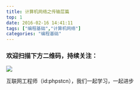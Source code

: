 ```yaml
---
title: 计算机网络之传输层篇
top: 1
date: 2016-02-16 14:41:11
tags: ["编程基础","计算机网络"]
categories: "编程基础"
---
```



### 欢迎扫描下方二维码，持续关注：
![](https://ww1.sinaimg.cn/large/a616b9a4gy1g4xzv954a4j20760763yo.jpg)

互联网工程师（id:phpstcn），我们一起学习，一起进步